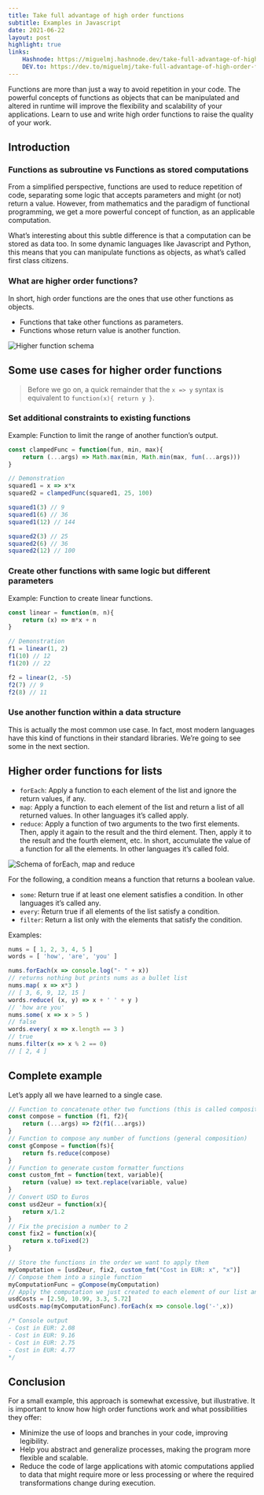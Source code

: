 ```yaml
---
title: Take full advantage of high order functions
subtitle: Examples in Javascript
date: 2021-06-22
layout: post
highlight: true
links:
    Hashnode: https://miguelmj.hashnode.dev/take-full-advantage-of-high-order-functions-examples-in-javascript
    DEV.to: https://dev.to/miguelmj/take-full-advantage-of-high-order-functions-examples-in-javascript-4ibg
---
```

Functions are more than just a way to avoid repetition in your code. The powerful concepts of functions as objects that can be manipulated and altered in runtime will improve the flexibility and scalability of your applications. Learn to use and write high order functions to raise the quality of your work.

## Introduction
### Functions as subroutine vs Functions as stored computations

From a simplified perspective, functions are used to reduce repetition of code, separating some logic that accepts parameters and might (or not) return a value. However, from mathematics and the paradigm of functional programming, we get a more powerful concept of function, as an applicable computation.

What’s interesting about this subtle difference is that a computation can be stored as data too. In some dynamic languages like Javascript and Python, this means that you can manipulate functions as objects, as what’s called first class citizens.

### What are higher order functions?

In short, high order functions are the ones that use other functions as objects.

- Functions that take other functions as parameters.
- Functions whose return value is another function.

![Higher function schema](https://dev-to-uploads.s3.amazonaws.com/uploads/articles/votslcco1e55ocah286i.png) 

## Some use cases for higher order functions

> Before we go on, a quick remainder that the `x => y` syntax is equivalent to `function(x){ return y }`.

### Set additional constraints to existing functions

Example: Function to limit the range of another function’s output.

```js
const clampedFunc = function(fun, min, max){
    return (...args) => Math.max(min, Math.min(max, fun(...args)))
}

// Demonstration
squared1 = x => x*x
squared2 = clampedFunc(squared1, 25, 100)

squared1(3) // 9
squared1(6) // 36
squared1(12) // 144

squared2(3) // 25
squared2(6) // 36
squared2(12) // 100
```

### Create other  functions with same logic but different parameters

Example: Function to create linear functions.

```js
const linear = function(m, n){
    return (x) => m*x + n
}

// Demonstration
f1 = linear(1, 2)
f1(10) // 12
f1(20) // 22

f2 = linear(2, -5)
f2(7) // 9
f2(8) // 11
```

### Use another function within a data structure

This is actually the most common use case. In fact, most modern languages have this kind of functions in their standard libraries. We’re going to see some in the next section.

## Higher order functions for lists

- `forEach`: Apply a function to each element of the list and ignore the return values, if any.
- `map`: Apply a function to each element of the list and return a list of all returned values. In other languages it’s called apply.
- `reduce`: Apply a function of two arguments to the two first elements. Then, apply it again to the result and the third element. Then, apply it to the result and the fourth element, etc. In short, accumulate the value of a function for all the elements.  In other languages it’s called fold.

![Schema of forEach, map and reduce](https://dev-to-uploads.s3.amazonaws.com/uploads/articles/q9633juvv89gyzluqezj.png) 

For the following, a condition means a function that returns a boolean value.

- `some`: Return true if at least one element satisfies a condition. In other languages it’s called any.
- `every`: Return true if all elements of the list satisfy a condition.
- `filter`: Return a list only with the elements that satisfy the condition.

Examples:

```js
nums = [ 1, 2, 3, 4, 5 ]
words = [ 'how', 'are', 'you' ]

nums.forEach(x => console.log("- " + x))
// returns nothing but prints nums as a bullet list
nums.map( x => x*3 )
// [ 3, 6, 9, 12, 15 ]
words.reduce( (x, y) => x + ' ' + y )
// 'how are you'
nums.some( x => x > 5 )
// false
words.every( x => x.length == 3 )
// true
nums.filter(x => x % 2 == 0)
// [ 2, 4 ]
```
 
## Complete example

Let’s apply all we have learned to a single case.

```js
// Function to concatenate other two functions (this is called composition)
const compose = function (f1, f2){
    return (...args) => f2(f1(...args))
}
// Function to compose any number of functions (general composition)
const gCompose = function(fs){
    return fs.reduce(compose)
}
// Function to generate custom formatter functions
const custom_fmt = function(text, variable){
    return (value) => text.replace(variable, value)
}
// Convert USD to Euros
const usd2eur = function(x){
    return x/1.2
}
// Fix the precision a number to 2
const fix2 = function(x){
    return x.toFixed(2)
}

// Store the functions in the order we want to apply them
myComputation = [usd2eur, fix2, custom_fmt("Cost in EUR: x", "x")]
// Compose them into a single function
myComputationFunc = gCompose(myComputation)
// Apply the computation we just created to each element of our list and print the result
usdCosts = [2.50, 10.99, 3.3, 5.72]
usdCosts.map(myComputationFunc).forEach(x => console.log('-',x))

/* Console output
- Cost in EUR: 2.08
- Cost in EUR: 9.16
- Cost in EUR: 2.75
- Cost in EUR: 4.77
*/
```

## Conclusion

For a small example, this approach is somewhat excessive, but illustrative. It is important to know how high order functions work and what possibilities they offer:

- Minimize the use of loops and branches in your code, improving legibility.
- Help you abstract and generalize processes, making the program more flexible and scalable.
- Reduce the code of large applications with atomic computations applied to data that might require more or less processing or where the required transformations change during execution.


